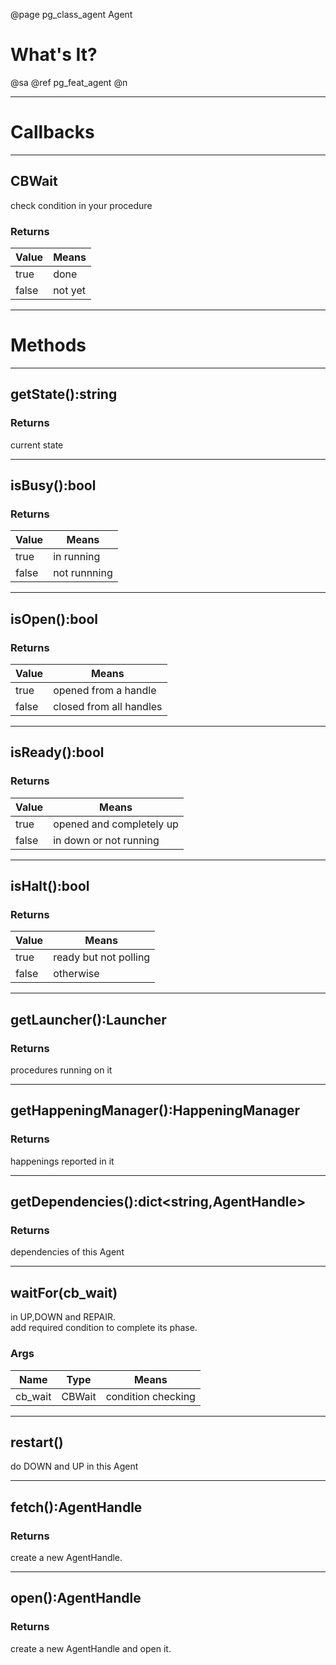﻿@page pg_class_agent Agent

# What's It?

@sa @ref pg_feat_agent @n

-----
# Callbacks

-----
## CBWait

check condition in your procedure

### Returns

| Value | Means |
|-------|-------|
| true | done |
| false | not yet |

-----
# Methods

-----
## getState():string

### Returns

current state  

-----
## isBusy():bool

### Returns

| Value | Means |
|-------|-------|
| true | in running |
| false | not runnning |

-----
## isOpen():bool

### Returns

| Value | Means |
|-------|-------|
| true | opened from a handle |
| false | closed from all handles |

-----
## isReady():bool

### Returns

| Value | Means |
|-------|-------|
| true | opened and completely up |
| false | in down or not running |

-----
## isHalt():bool

### Returns

| Value | Means |
|-------|-------|
| true | ready but not polling |
| false | otherwise |

-----
## getLauncher():Launcher

### Returns

procedures running on it  

-----
## getHappeningManager():HappeningManager

### Returns

happenings reported in it

-----
## getDependencies():dict<string,AgentHandle>

### Returns

dependencies of this Agent

-----
## waitFor(cb_wait)

in UP,DOWN and REPAIR.  
add required condition to complete its phase.  

### Args

| Name | Type | Means |
|------|------|-------|
| cb_wait | CBWait | condition checking |

-----
## restart()

do DOWN and UP in this Agent  

-----
## fetch():AgentHandle

### Returns

create a new AgentHandle.  

-----
## open():AgentHandle

### Returns

create a new AgentHandle and open it.  
